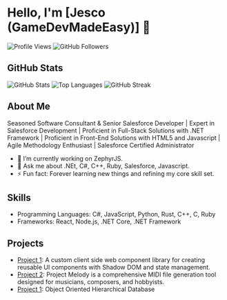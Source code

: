 # Hello, I'm [Jesco (GameDevMadeEasy)] 👋

![Profile Views](https://komarev.com/ghpvc/?username=yourusername)
![GitHub Followers](https://img.shields.io/github/followers/yourusername?label=Followers&style=social)

## GitHub Stats
![GitHub Stats](https://github-readme-stats.vercel.app/api?username=yourusername&show_icons=true&theme=radical)
![Top Languages](https://github-readme-stats.vercel.app/api/top-langs/?username=yourusername&layout=compact&theme=radical)
![GitHub Streak](https://github-readme-streak-stats.herokuapp.com/?user=yourusername&theme=radical)

## About Me
Seasoned Software Consultant & Senior Salesforce Developer | Expert in Salesforce Development | Proficient in Full-Stack Solutions with .NET Framework | Proficient in Front-End Solutions with HTML5 and Javascript | Agile Methodology Enthusiast | Salesforce Certified Administrator
- 🔭 I’m currently working on ZephyrJS.
- 💬 Ask me about .NEt, C#, C++, Ruby, Salesforce, Javascript.
- ⚡ Fun fact: Forever learning new things and refining my core skill set.

## Skills
- Programming Languages: C#, JavaScript, Python, Rust, C++, C, Ruby
- Frameworks: React, Node.js, .NET Core, .NET Framework

## Projects
- [Project 1]([link](https://github.com/RPDevJesco/ZephyrJS)): A custom client side web component library for creating reusable UI components with Shadow DOM and state management. 
- [Project 2]([link](https://github.com/RPDevJesco/projectMelody)): Project Melody is a comprehensive MIDI file generation tool designed for musicians, composers, and hobbyists. 
- [Project 1]([link]([https://github.com/RPDevJesco/ZephyrJS](https://github.com/RPDevJesco/OOHD))): Object Oriented Hierarchical Database 
